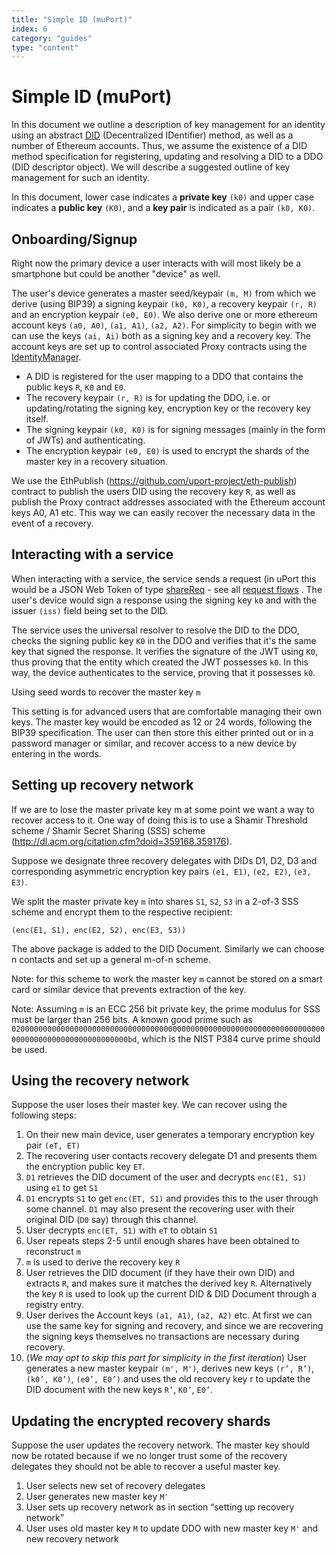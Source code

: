 ```yaml
---
title: "Simple ID (muPort)"
index: 6
category: "guides"
type: "content"
---
```


# Simple ID (muPort)

In this document we outline a description of key management for an identity using an abstract [DID]( https://w3c-ccg.github.io/did-spec/) (Decentralized IDentifier) method, as well as a number of Ethereum accounts. Thus, we assume the existence of a DID method specification for registering, updating and resolving a DID to a DDO (DID descriptor object). We will describe a suggested outline of key management for such an identity.

In this document, lower case indicates a **private key** `(k0)` and upper case indicates a **public key** `(K0)`, and a **key pair** is indicated as a pair `(k0, K0)`.

## Onboarding/Signup

Right now the primary device a user interacts with will most likely be a smartphone but could be another "device" as well.

The user's device generates a master seed/keypair `(m, M)` from which we derive (using BIP39) a signing keypair `(k0, K0)`, a recovery keypair `(r, R)` and an encryption keypair `(e0, E0)`. We also derive one or more ethereum account keys `(a0, A0)`, `(a1, A1)`, `(a2, A2)`. For simplicity to begin with we can use the keys `(ai, Ai)` both as a signing key and a recovery key.  The account keys are set up to control associated Proxy contracts using the [IdentityManager](https://github.com/uport-project/uport-identity).

- A DID is registered for the user mapping to a DDO that contains the public keys `R`, `K0` and `E0`.
- The recovery keypair `(r, R)` is for updating the DDO, i.e. or updating/rotating the signing key, encryption key or the recovery key itself.
- The signing keypair `(k0, K0)` is for signing messages (mainly in the form of JWTs) and authenticating.
- The encryption keypair `(e0, E0)` is used to encrypt the shards of the master key in a recovery situation.

We use the EthPublish (https://github.com/uport-project/eth-publish) contract to publish the users DID using the recovery key `R`, as well as publish the Proxy contract addresses associated with the Ethereum account keys A0, A1 etc. This way we can easily recover the necessary data in the event of a recovery.


## Interacting with a service

When interacting with a service, the service sends a request (in uPort this would be a JSON Web Token of type [shareReq](https://developer.uport.me/messages/sharereq) - see all [request flows](https://developer.uport.me/readme#request-flows) . The user's device would sign a response using the signing key `k0` and with the issuer `(iss)` field being set to the DID.

The service uses the universal resolver to resolve the DID to the DDO, checks the signing public key `K0` in the DDO and verifies that it's the same key that signed the response. It verifies the signature of the JWT using `K0`, thus proving that the entity which created the JWT possesses `k0`. In this way, the device authenticates to the service, proving that it possesses `k0`.

Using seed words to recover the master key `m`

This setting is for advanced users that are comfortable managing their own keys. The master key would be encoded as 12 or 24 words, following the BIP39 specification. The user can then store this either printed out or in a password manager or similar, and recover access to a new device by entering in the words.


## Setting up recovery network

If we are to lose the master private key m at some point we want a way to recover access to it. One way of doing this is to use a Shamir Threshold scheme / Shamir Secret Sharing (SSS) scheme (http://dl.acm.org/citation.cfm?doid=359168.359176).

Suppose we designate three recovery delegates with DIDs D1, D2, D3 and corresponding asymmetric encryption key pairs `(e1, E1)`, `(e2, E2)`, `(e3, E3)`.

We split the master private key `m` into shares `S1`, `S2`, `S3` in a 2-of-3 SSS scheme and encrypt them to the respective recipient:

```(enc(E1, S1), enc(E2, S2), enc(E3, S3))```

The above package is added to the DID Document. Similarly we can choose n contacts and set up a general m-of-n scheme.

Note: for this scheme to work the master key `m` cannot be stored on a smart card or similar device that prevents extraction of the key.

Note: Assuming `m` is an ECC 256 bit private key, the prime modulus for SSS must be larger than 256 bits. A known good prime such as
`020000000000000000000000000000000000000000000000000000000000000000000000000000000000000000000000bd`, which is the NIST P384 curve prime should be used.


## Using the recovery network

Suppose the user loses their master key. We can recover using the following steps:

1. On their new main device, user generates a temporary encryption key pair `(eT, ET)`
1. The recovering user contacts recovery delegate D1 and presents them the encryption public key `ET`.
1. `D1` retrieves the DID document of the user and decrypts `enc(E1, S1)` using `e1` to get `S1`
1. `D1` encrypts `S1` to get `enc(ET, S1)` and provides this to the user through some channel. `D1` may also present the recovering user with their original DID (`D0` say) through this channel.
1. User decrypts `enc(ET, S1)` with `eT` to obtain `S1`
1. User repeats steps 2-5 until enough shares have been obtained to reconstruct `m`
1. `m` is used to derive the recovery key `R`
1. User retrieves the DID document (if they have their own DID) and extracts `R`, and makes sure it matches the derived key `R`. Alternatively the key `R` is used to look up the current DID & DID Document through a registry entry.
1. User derives the Account keys `(a1, A1)`, `(a2, A2)` etc. At first we can use the same key for signing and recovery, and since we are recovering the signing keys themselves no transactions are necessary during recovery.
1. (*We may opt to skip this part for simplicity in the first iteration*) User generates a new master keypair `(m', M')`, derives new keys `(r’, R’)`, `(k0’, K0’)`, `(e0’, E0’)` and uses the old recovery key r to update the DID document with the new keys `R’`, `K0’`, `E0’`.


## Updating the encrypted recovery shards

Suppose the user updates the recovery network. The master key should now be rotated because if we no longer trust some of the recovery delegates they should not be able to recover a useful master key.

1. User selects new set of recovery delegates
1. User generates new master key `M'`
1. User sets up recovery network as in section “setting up recovery network”
1. User uses old master key `M` to update DDO with new master key `M'` and new recovery network
